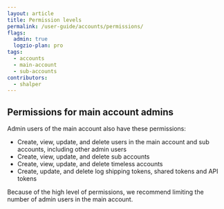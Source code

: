 ```yaml
---
layout: article
title: Permission levels
permalink: /user-guide/accounts/permissions/
flags:
  admin: true
  logzio-plan: pro
tags:
  - accounts
  - main-account
  - sub-accounts
contributors:
  - shalper
---
```


## Permissions for main account admins

Admin users of the main account also have these permissions:

* Create, view, update, and delete users in the main account and sub accounts,
  including other admin users
* Create, view, update, and delete sub accounts
* Create, view, update, and delete timeless accounts
* Create, update, and delete log shipping tokens, shared tokens and API tokens

Because of the high level of permissions,
we recommend limiting the number of admin users in the main account.